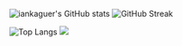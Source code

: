 
![iankaguer's GitHub stats](https://github-readme-stats.vercel.app/api?username=iankaguer&show_icons=true&theme=tokyonight)
![GitHub Streak](https://github-readme-streak-stats.herokuapp.com/?user=DenverCoder1)


![Top Langs](https://github-readme-stats.vercel.app/api/top-langs/?username=iankaguer&show_icons=true&theme=tokyonight&layout=compact)
![](https://komarev.com/ghpvc/?username=iankaguer)

